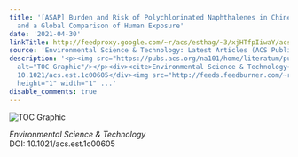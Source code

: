 ```yaml
---
title: '[ASAP] Burden and Risk of Polychlorinated Naphthalenes in Chinese Human Milk
  and a Global Comparison of Human Exposure'
date: '2021-04-30'
linkTitle: http://feedproxy.google.com/~r/acs/esthag/~3/xjHTfpIiwaY/acs.est.1c00605
source: 'Environmental Science & Technology: Latest Articles (ACS Publications)'
description: '<p><img src="https://pubs.acs.org/na101/home/literatum/publisher/achs/journals/content/esthag/0/esthag.ahead-of-print/acs.est.1c00605/20210430/images/medium/es1c00605_0007.gif"
  alt="TOC Graphic"/></p><div><cite>Environmental Science & Technology</cite></div><div>DOI:
  10.1021/acs.est.1c00605</div><img src="http://feeds.feedburner.com/~r/acs/esthag/~4/xjHTfpIiwaY"
  height="1" width="1" ...'
disable_comments: true
---
```

<p><img src="https://pubs.acs.org/na101/home/literatum/publisher/achs/journals/content/esthag/0/esthag.ahead-of-print/acs.est.1c00605/20210430/images/medium/es1c00605_0007.gif" alt="TOC Graphic"/></p><div><cite>Environmental Science & Technology</cite></div><div>DOI: 10.1021/acs.est.1c00605</div><img src="http://feeds.feedburner.com/~r/acs/esthag/~4/xjHTfpIiwaY" height="1" width="1" ...